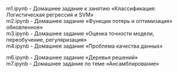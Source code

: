 
m1.ipynb - Домашнее задание к занятию «Классификация: Логистическая регрессия и SVM»<br>
m2.ipynb - Домашнее задание «Функции потерь и оптимизация» обновленное»<br>
m3.ipynb - Домашнее задание «Оценка точности модели, переобучение, регуляризация»<br>
m4.ipynb - Домашнее задание «Проблема качества данных»<br>

m6.ipynb - Домашнее задание «Деревья решений»<br>
m7.ipynb - Домашнее задание по теме «Ансамблирование»<br>
